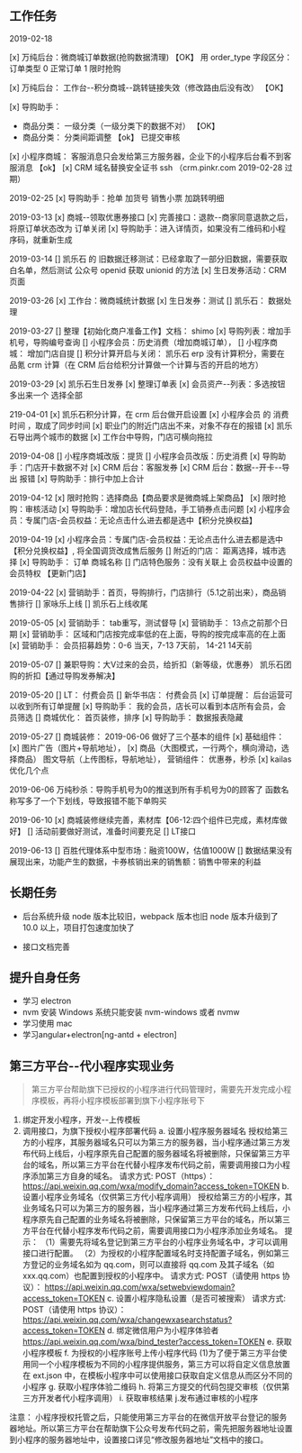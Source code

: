 ## 工作任务

2019-02-18

[x] 万纯后台：微商城订单数据(抢购数据清理) 【OK】
用 order_type 字段区分： 订单类型 0 正常订单 1 限时抢购

[x] 万纯后台： 工作台--积分商城--跳转链接失效（修改路由后没有改） 【OK】

[x] 导购助手：

- 商品分类： 一级分类（一级分类下的数据不对） 【OK】
- 商品分类： 分类间距调整 【ok】 已提交审核

[x] 小程序商城： 客服消息只会发给第三方服务器，企业下的小程序后台看不到客服消息 【ok】
[x] CRM 域名替换安全证书 ssh （crm.pinkr.com 2019-02-28 过期）

2019-02-25
[x] 导购助手：抢单 加货号
销售小票 加跳转明细

2019-03-13
[x] 商城--领取优惠券接口
[x] 完善接口：退款--商家同意退款之后，将原订单状态改为 订单关闭
[x] 导购助手：进入详情页，如果没有二维码和小程序码，就重新生成

2019-03-14
[] 凯乐石 的 旧数据迁移测试：已经拿取了一部分旧数据，需要获取白名单，然后测试 公众号 openid 获取 unionid 的方法
[x] 生日发券活动：CRM 页面

2019-03-26
[x] 工作台：微商城统计数据
[x] 生日发券：测试
[] 凯乐石： 数据处理

2019-03-27
[] 整理【初始化商户准备工作】文档： shimo
[x] 导购列表：增加手机号，导购编号查询
[] 小程序会员：历史消费（增加商城订单），
[] 小程序商城： 增加门店自提
[] 积分计算开启与关闭： 凯乐石 erp 没有计算积分，需要在品氪 crm 计算（在 CRM 后台给积分计算做一个计算与否的开启的地方）

2019-03-29
[x] 凯乐石生日发券
[x] 整理订单表
[x] 会员资产--列表：多选按钮多出来一个 选择全部

219-04-01
[x] 凯乐石积分计算，在 crm 后台做开启设置
[x] 小程序会员 的 消费时间 ，取成了同步时间
[x] 职业门的附近门店出不来，对象不存在的报错
[x] 凯乐石导出两个城市的数据
[x] 工作台中导购，门店可横向拖拉

2019-04-08
[] 小程序商城改版：提货
[] 小程序会员改版：历史消费
[x] 导购助手：门店开卡数据不对
[x] CRM 后台：客服发券
[x] CRM 后台：数据--开卡--导出 报错
[x] 导购助手：排行中加上合计

2019-04-12
[x] 限时抢购：选择商品【商品要求是微商城上架商品】
[x] 限时抢购：审核活动
[x] 导购助手：增加店长代码登陆，手工销券点击问题
[x] 小程序会员：专属门店-会员权益：无论点击什么进去都是选中【积分兑换权益】

2019-04-19
[x] 小程序会员：专属门店-会员权益：无论点击什么进去都是选中【积分兑换权益】, 将全国调货改成售后服务
[] 附近的门店： 距离选择，城市选择
[x] 导购助手： 订单  商城名称
[] 门店特色服务：没有关联上  会员权益中设置的 会员特权 【更新门店】

2019-04-22
[x] 营销助手：首页，导购排行，门店排行（5.1之前出来），商品销售排行
[] 家咏乐上线
[] 凯乐石上线收尾

2019-05-05
[x] 营销助手： tab重写，测试督导
[x] 营销助手： 13点之前那个日期
[x] 营销助手： 区域和门店按完成率低的在上面，导购的按完成率高的在上面
[x] 营销助手： 会员招募趋势：0-6 当天，7-13 7天前， 14-21 14天前

2019-05-07
[] 兼职导购：大V过来的会员，给折扣（新等级，优惠券）
   凯乐石团购的折扣【通过导购发券解决】

2019-05-20
[] LT： 付费会员
[] 新华书店： 付费会员
[x] 订单提醒： 后台运营可以收到所有订单提醒
[x] 导购助手： 我的会员，店长可以看到本店所有会员，会员筛选
[] 商城优化： 首页装修，排序
[x] 导购助手： 数据报表隐藏

2019-05-27
[] 商城装修： 
  2019-06-06 做好了三个基本的组件
    [x] 基础组件：
    [x] 图片广告（图片+导航地址），
    [x] 商品（大图模式，一行两个，横向滑动，选择商品）
        图文导航（上传图标，导航地址），
        营销组件：
        优惠券，秒杀
[x] kailas 优化几个点

2019-06-06
万纯秒杀：导购手机号为0的推送到所有手机号为0的顾客了
        函数名称写多了一个下划线，导致报错不能下单购买

2019-06-10
[x] 商城装修继续完善，素材库【06-12:四个组件已完成，素材库做好】
[] 活动前要做好测试，准备时间要充足
[] LT接口

2019-06-13
[] 百胜代理体系中型市场：融资100W，估值1000W
[] 数据结果没有展现出来，功能产生的数据，卡券核销出来的销售额：销售中带来的利益

## 长期任务

- 后台系统升级
  node 版本比较旧，webpack 版本也旧
  node 版本升级到了 10.0 以上，项目打包速度加快了

- 接口文档完善

## 提升自身任务

- 学习 electron
- nvm 安装
  Windows 系统只能安装 nvm-windows 或者 nvmw
- 学习使用 mac
- 学习angular+electron[ng-antd + electron]

## 第三方平台--代小程序实现业务

> 第三方平台帮助旗下已授权的小程序进行代码管理时，需要先开发完成小程序模板，再将小程序模板部署到旗下小程序账号下

1. 绑定开发小程序，开发--上传模板
2. 调用接口，为旗下授权小程序部署代码
   a. 设置小程序服务器域名
   授权给第三方的小程序，其服务器域名只可以为第三方的服务器，当小程序通过第三方发布代码上线后，小程序原先自己配置的服务器域名将被删除，只保留第三方平台的域名，所以第三方平台在代替小程序发布代码之前，需要调用接口为小程序添加第三方自身的域名。
   请求方式: POST（https）：https://api.weixin.qq.com/wxa/modify_domain?access_token=TOKEN
   b. 设置小程序业务域名（仅供第三方代小程序调用）
   授权给第三方的小程序，其业务域名只可以为第三方的服务器，当小程序通过第三方发布代码上线后，小程序原先自己配置的业务域名将被删除，只保留第三方平台的域名，所以第三方平台在代替小程序发布代码之前，需要调用接口为小程序添加业务域名。
   提示：
   （1）需要先将域名登记到第三方平台的小程序业务域名中，才可以调用接口进行配置。
   （2）为授权的小程序配置域名时支持配置子域名，例如第三方登记的业务域名如为 qq.com，则可以直接将 qq.com 及其子域名（如 xxx.qq.com）也配置到授权的小程序中。
   请求方式: POST（请使用 https 协议）： https://api.weixin.qq.com/wxa/setwebviewdomain?access_token=TOKEN
   c. 设置小程序隐私设置（是否可被搜索）
   请求方式: POST（请使用 https 协议）： https://api.weixin.qq.com/wxa/changewxasearchstatus?access_token=TOKEN
   d. 绑定微信用户为小程序体验者
   https://api.weixin.qq.com/wxa/bind_tester?access_token=TOKEN
   e. 获取小程序模板
   f. 为授权的小程序账号上传小程序代码
   (1)为了便于第三方平台使用同一个小程序模板为不同的小程序提供服务，第三方可以将自定义信息放置在 ext.json 中，在模板小程序中可以使用接口获取自定义信息从而区分不同的小程序
   g. 获取小程序体验二维码
   h. 将第三方提交的代码包提交审核（仅供第三方开发者代小程序调用）
   i. 获取审核结果
   j.发布通过审核的小程序

注意： 小程序授权托管之后，只能使用第三方平台的在微信开放平台登记的服务器地址。所以第三方平台在帮助旗下公众号发布代码之前，需先把服务器地址设置到小程序的服务器地址中，设置接口详见“修改服务器地址”文档中的接口。
